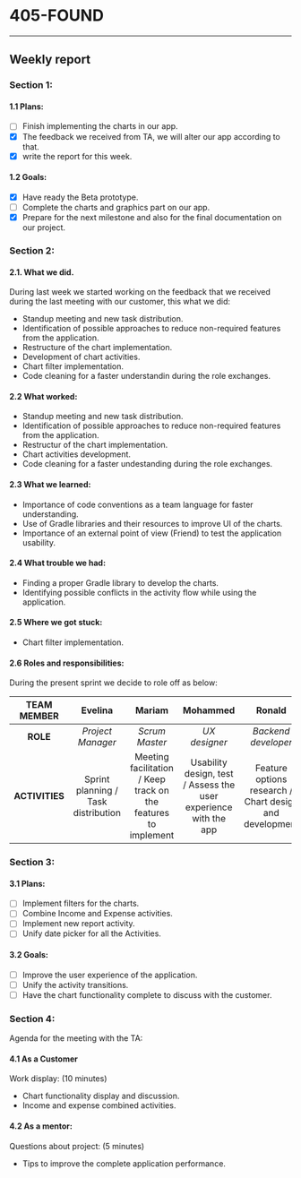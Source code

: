 #  __405-FOUND__
---
## __Weekly report__

### __Section 1:__

#### 1.1 Plans:
- [ ] Finish implementing the charts in our app.
- [X] The feedback we received from TA, we will alter our app according to that.
- [X] write the report for this week.

#### 1.2 Goals:

- [X] Have ready the Beta prototype.
- [ ] Complete the charts and graphics part on our app.
- [X] Prepare for the next milestone and also for the final documentation on our project.

### __Section 2:__

 #### 2.1. What we did.
 During last week we started working on the feedback that we received during the last meeting with our customer, this what we did:
 
- Standup meeting and new task distribution.
- Identification of possible approaches to reduce non-required features from the application.
- Restructure of the chart implementation.
- Development of chart activities.
- Chart filter implementation.
- Code cleaning for a faster understandin during the role exchanges.


#### 2.2 What worked:
- Standup meeting and new task distribution.
- Identification of possible approaches to reduce non-required features from the application.
- Restructur of the chart implementation.
- Chart activities development.
- Code cleaning for a faster undestanding during the role exchanges.


#### 2.3 What we learned:
- Importance of code conventions as a team language for faster understanding.
- Use of Gradle libraries and their resources to improve UI of the charts.
- Importance of an external point of view (Friend) to test the application usability.

#### 2.4 What trouble we had:

- Finding a proper Gradle library to develop the charts.
- Identifying possible conflicts in the activity flow while using the application.

#### 2.5 Where we got stuck:

- Chart filter implementation.

#### 2.6 Roles and responsibilities:

During the present sprint we decide to role off as below:

|TEAM MEMBER | Evelina | Mariam | Mohammed | Ronald |
| :------: | :------: | :------: | :------: | :------: |
| __ROLE__       | _Project Manager_ |_Scrum Master_ | _UX designer_| _Backend developer_ |
| __ACTIVITIES__ | Sprint planning / Task distribution|Meeting facilitation / Keep track on the features to implement |Usability design, test / Assess the user experience with the app |Feature options research / Chart design and development|     
### __Section 3:__

#### 3.1 Plans:

- [ ] Implement filters for the charts.
- [ ] Combine Income and Expense activities.
- [ ] Implement new report activity.
- [ ] Unify date picker for all the Activities.

#### 3.2 Goals:

- [ ] Improve the user experience of the application.
- [ ] Unify the activity transitions.
- [ ] Have the chart functionality complete to discuss with the customer.

### __Section 4:__

Agenda for the meeting with the TA:

#### 4.1 As a Customer

Work display: (10 minutes)
- Chart functionality display and discussion.
- Income and expense combined activities.

#### 4.2 As a mentor:

Questions about project: (5 minutes)
- Tips to improve the complete application performance.
